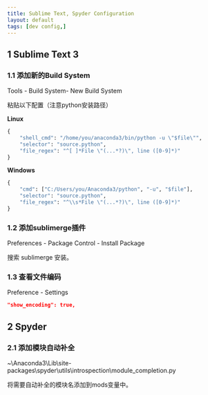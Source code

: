 ```yaml
---
title: Sublime Text, Spyder Configuration
layout: default
tags: [dev config,]
---
```


## 1 Sublime Text 3

### 1.1 添加新的Build System

Tools - Build System- New Build System

粘贴以下配置（注意python安装路径）

**Linux**

```python
{
    "shell_cmd": "/home/you/anaconda3/bin/python -u \"$file\"",
    "selector": "source.python",
    "file_regex": "^[ ]*File \"(...*?)\", line ([0-9]*)"
}
```
**Windows**

```python
{
    "cmd": ["C:/Users/you/Anaconda3/python", "-u", "$file"],
    "selector": "source.python",
    "file_regex": "^\\s*File \"(...*?)\", line ([0-9]*)"
}
```

### 1.2 添加sublimerge插件

Preferences - Package Control - Install Package

搜索 sublimerge 安装。

### 1.3 查看文件编码

Preference - Settings

``` json
"show_encoding": true,
```



## 2 Spyder 

### 2.1 添加模块自动补全

~\Anaconda3\Lib\site-packages\spyder\utils\introspection\module_completion.py

将需要自动补全的模块名添加到mods变量中。
